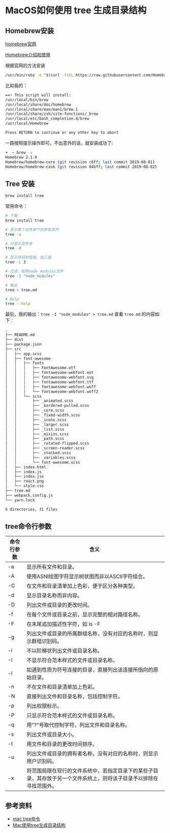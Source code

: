 # MacOS如何使用 tree 生成目录结构

## Homebrew安装

[homebrew官网](https://brew.sh/)

[Homebrew介绍和使用]([https://www.jianshu.com/p/de6f1d2d37bf](https://www.jianshu.com/p/de6f1d2d37bf)
)

根据官网的方法安装
```bash
/usr/bin/ruby -e "$(curl -fsSL https://raw.githubusercontent.com/Homebrew/install/master/install)"
```
比如我的：
```bash
==> This script will install:
/usr/local/bin/brew
/usr/local/share/doc/homebrew
/usr/local/share/man/man1/brew.1
/usr/local/share/zsh/site-functions/_brew
/usr/local/etc/bash_completion.d/brew
/usr/local/Homebrew

Press RETURN to continue or any other key to abort
```
一路按照提示操作即可，不出意外的话，就安装成功了:
```bash
➜  ~ brew -v
Homebrew 2.1.9
Homebrew/homebrew-core (git revision c8ff; last commit 2019-08-01)
Homebrew/homebrew-cask (git revision 04bff; last commit 2019-08-02)
```

## Tree 安装

```bash
brew install tree
```
常用命令：
```bash
# 下载
brew install tree

# 显示某个文件夹下的所有文件
tree -a

# 只显示文件夹
tree -d

# 显示项目的层级，如三级
tree -L 3  

# 过滤，如除node_modules文件
tree -I "node_modules"

# 输出
tree > tree.md

# Help
tree --help
```
最后，我的输出：`tree -I "node_modules" > tree.md`
查看 `tree.md` 的内容如下：
```md
.
├── README.md
├── dist
├── package.json
├── src
│   ├── app.scss
│   ├── font-awesome
│   │   ├── fonts
│   │   │   ├── FontAwesome.otf
│   │   │   ├── fontawesome-webfont.eot
│   │   │   ├── fontawesome-webfont.svg
│   │   │   ├── fontawesome-webfont.ttf
│   │   │   ├── fontawesome-webfont.woff
│   │   │   └── fontawesome-webfont.woff2
│   │   └── scss
│   │       ├── _animated.scss
│   │       ├── _bordered-pulled.scss
│   │       ├── _core.scss
│   │       ├── _fixed-width.scss
│   │       ├── _icons.scss
│   │       ├── _larger.scss
│   │       ├── _list.scss
│   │       ├── _mixins.scss
│   │       ├── _path.scss
│   │       ├── _rotated-flipped.scss
│   │       ├── _screen-reader.scss
│   │       ├── _stacked.scss
│   │       ├── _variables.scss
│   │       └── font-awesome.scss
│   ├── index.html
│   ├── index.js
│   ├── index.jsx
│   ├── react.png
│   └── style.css
├── tree.md
├── webpack.config.js
└── yarn.lock

5 directories, 31 files
```

## tree命令行参数
| 命令行参数 | 含义 |
| --- | --- |
| -a |显示所有文件和目录。|
| -A |使用ASNI绘图字符显示树状图而非以ASCII字符组合。|
| -C |在文件和目录清单加上色彩，便于区分各种类型。|
| -d | 显示目录名称而非内容。 |
| -D | 列出文件或目录的更改时间。 |
| -f | 在每个文件或目录之前，显示完整的相对路径名称。 |
| -F | 在末尾追加描述性字符，如 ls -F  |
| -g | 列出文件或目录的所属群组名称，没有对应的名称时，则显示群组识别码。 |
| -i | 不以阶梯状列出文件或目录名称。 |
| -I | 不显示符合范本样式的文件或目录名称。 |
| -l | 如遇到性质为符号连接的目录，直接列出该连接所指向的原始目录。 |
| -n | 不在文件和目录清单加上色彩。 |
| -N | 直接列出文件和目录名称，包括控制字符。 |
| -p | 列出权限标示。 |
| -P | 只显示符合范本样式的文件或目录名称。 |
| -q | 用"?"号取代控制字符，列出文件和目录名称。 |
| -s | 列出文件或目录大小。 |
| -t | 用文件和目录的更改时间排序。 |
| -u | 列出文件或目录的拥有者名称，没有对应的名称时，则显示用户识别码。 |
| -x | 将范围局限在现行的文件系统中，若指定目录下的某些子目录，其存放于另一个文件系统上，则将该子目录予以排除在寻找范围外。 |

## 参考资料

* [mac tree命令](https://www.cnblogs.com/ayseeing/p/4097066.html)
* [Mac使用tree生成目录结构](https://blog.csdn.net/qq673318522/article/details/53713903)

